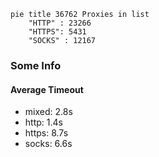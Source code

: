 
```mermaid
pie title 36762 Proxies in list
    "HTTP" : 23266
    "HTTPS": 5431
    "SOCKS" : 12167
```

### Some Info
#### Average Timeout

- mixed: 2.8s
- http: 1.4s
- https: 8.7s
- socks: 6.6s